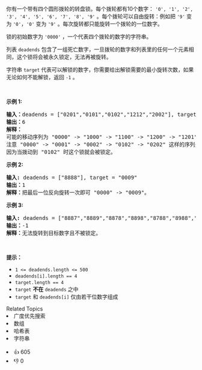 <p>你有一个带有四个圆形拨轮的转盘锁。每个拨轮都有10个数字： <code>'0', '1', '2', '3', '4', '5', '6', '7', '8', '9'</code> 。每个拨轮可以自由旋转：例如把 <code>'9'</code> 变为&nbsp;<code>'0'</code>，<code>'0'</code> 变为 <code>'9'</code> 。每次旋转都只能旋转一个拨轮的一位数字。</p>

<p>锁的初始数字为 <code>'0000'</code> ，一个代表四个拨轮的数字的字符串。</p>

<p>列表 <code>deadends</code> 包含了一组死亡数字，一旦拨轮的数字和列表里的任何一个元素相同，这个锁将会被永久锁定，无法再被旋转。</p>

<p>字符串 <code>target</code> 代表可以解锁的数字，你需要给出解锁需要的最小旋转次数，如果无论如何不能解锁，返回 <code>-1</code> 。</p>

<p>&nbsp;</p>

<p><strong>示例 1:</strong></p>

<pre>
<strong>输入：</strong>deadends = ["0201","0101","0102","1212","2002"], target = "0202"
<strong>输出：</strong>6
<strong>解释：</strong>
可能的移动序列为 "0000" -&gt; "1000" -&gt; "1100" -&gt; "1200" -&gt; "1201" -&gt; "1202" -&gt; "0202"。
注意 "0000" -&gt; "0001" -&gt; "0002" -&gt; "0102" -&gt; "0202" 这样的序列是不能解锁的，
因为当拨动到 "0102" 时这个锁就会被锁定。
</pre>

<p><strong>示例 2:</strong></p>

<pre>
<strong>输入:</strong> deadends = ["8888"], target = "0009"
<strong>输出：</strong>1
<strong>解释：</strong>把最后一位反向旋转一次即可 "0000" -&gt; "0009"。
</pre>

<p><strong>示例 3:</strong></p>

<pre>
<strong>输入:</strong> deadends = ["8887","8889","8878","8898","8788","8988","7888","9888"], target = "8888"
<strong>输出：</strong>-1
<strong>解释：</strong>无法旋转到目标数字且不被锁定。
</pre>

<p>&nbsp;</p>

<p><strong>提示：</strong></p>

<ul> 
 <li><code>1 &lt;=&nbsp;deadends.length &lt;= 500</code></li> 
 <li><code><font face="monospace">deadends[i].length == 4</font></code></li> 
 <li><code><font face="monospace">target.length == 4</font></code></li> 
 <li><code>target</code> <strong>不在</strong> <code>deadends</code> 之中</li> 
 <li><code>target</code> 和 <code>deadends[i]</code> 仅由若干位数字组成</li> 
</ul>

<div><div>Related Topics</div><div><li>广度优先搜索</li><li>数组</li><li>哈希表</li><li>字符串</li></div></div><br><div><li>👍 605</li><li>👎 0</li></div>